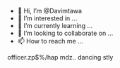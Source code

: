 - 👋 Hi, I’m @Davimtawa
- 👀 I’m interested in ...
- 🌱 I’m currently learning ...
- 💞️ I’m looking to collaborate on ...
- 📫 How to reach me ...

<!---
Davimtawa/Davimtawa is a ✨ special ✨ repository because its `README.md` (this file) appears on your GitHub profile.
You can click the Preview link to take a look at your changes.
--->
officer.zp$%/hap mdz..
dancing stly
